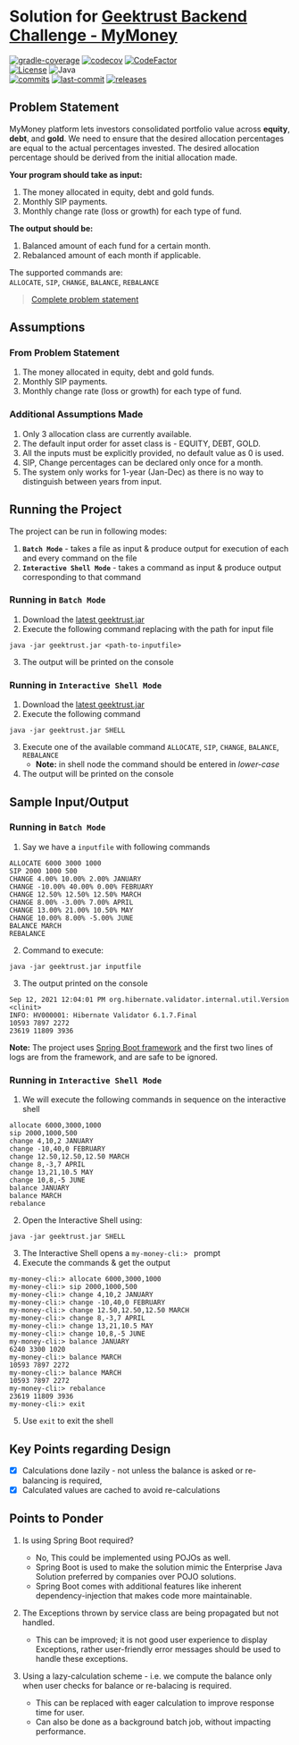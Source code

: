 # Solution for [Geektrust Backend Challenge - MyMoney](https://www.geektrust.in/coding-problem/backend/mymoney)

[![gradle-coverage](https://github.com/vaidic/geektrust-challenge-mymoney/actions/workflows/gradle-coverage.yml/badge.svg)](https://github.com/Vaidic/geektrust-challenge-mymoney/actions/workflows/gradle-coverage.yml)
[![codecov](https://codecov.io/gh/Vaidic/geektrust-challenge-mymoney/branch/main/graph/badge.svg?token=JG7TPKWSQF)](https://codecov.io/gh/Vaidic/geektrust-challenge-mymoney)
[![CodeFactor](https://www.codefactor.io/repository/github/vaidic/geektrust-challenge-mymoney/badge/main)](https://www.codefactor.io/repository/github/vaidic/geektrust-challenge-mymoney/overview/main) \
[![License](https://img.shields.io/github/license/Vaidic/geektrust-challenge-mymoney?style=plastic)](LICENSE)
![Java](https://img.shields.io/badge/OpenJDK-11-red) \
[![commits](https://badgen.net/github/commits/Vaidic/geektrust-challenge-mymoney/main)](https://github.com/Vaidic/geektrust-challenge-mymoney/commits/main)
[![last-commit](https://badgen.net/github/last-commit/Vaidic/geektrust-challenge-mymoney/main)](https://github.com/Vaidic/geektrust-challenge-mymoney/commits/main)
[![releases](https://badgen.net/github/release/Vaidic/geektrust-challenge-mymoney)](https://github.com/Vaidic/geektrust-challenge-mymoney/releases)

## Problem Statement

MyMoney platform lets investors consolidated portfolio value across **equity**, **debt**, and **gold**. We need to
ensure that the desired allocation percentages are equal to the actual percentages invested. The desired allocation
percentage should be derived from the initial allocation made.

**Your program should take as input:**

1. The money allocated in equity, debt and gold funds.
2. Monthly SIP payments.
3. Monthly change rate (loss or growth) for each type of fund.

**The output should be:**

1. Balanced amount of each fund for a certain month.
2. Rebalanced amount of each month if applicable.

The supported commands are: \
`ALLOCATE`, `SIP`, `CHANGE`, `BALANCE`, `REBALANCE`
> [Complete problem statement](Geektrust.in_MyMoney.pdf)

## Assumptions

### From Problem Statement

1. The money allocated in equity, debt and gold funds.
2. Monthly SIP payments.
3. Monthly change rate (loss or growth) for each type of fund.

### Additional Assumptions Made

1. Only 3 allocation class are currently available.
2. The default input order for asset class is - EQUITY, DEBT, GOLD.
3. All the inputs must be explicitly provided, no default value as 0 is used.
4. SIP, Change percentages can be declared only once for a month.
5. The system only works for 1-year (Jan-Dec) as there is no way to distinguish between years from input.

## Running the Project

The project can be run in following modes:

1. **`Batch Mode`** - takes a file as input & produce output for execution of each and every command on the file
2. **`Interactive Shell Mode`** - takes a command as input & produce output corresponding to that command

### Running in **`Batch Mode`**

1. Download the [latest geektrust.jar]()
2. Execute the following command replacing _<path-to-inputfile>_ with the path for input file

```shell
java -jar geektrust.jar <path-to-inputfile>
```

3. The output will be printed on the console

### Running in  **`Interactive Shell Mode`**

1. Download the [latest geektrust.jar]()
2. Execute the following command

```shell
java -jar geektrust.jar SHELL
```

3. Execute one of the available command `ALLOCATE`, `SIP`, `CHANGE`, `BALANCE`, `REBALANCE`
    - **Note:** in shell node the command should be entered in _lower-case_
4. The output will be printed on the console

## Sample Input/Output

### Running in **`Batch Mode`**

1. Say we have a `inputfile` with following commands

```text
ALLOCATE 6000 3000 1000
SIP 2000 1000 500
CHANGE 4.00% 10.00% 2.00% JANUARY
CHANGE -10.00% 40.00% 0.00% FEBRUARY
CHANGE 12.50% 12.50% 12.50% MARCH
CHANGE 8.00% -3.00% 7.00% APRIL
CHANGE 13.00% 21.00% 10.50% MAY
CHANGE 10.00% 8.00% -5.00% JUNE
BALANCE MARCH
REBALANCE
```

2. Command to execute:

```shell
java -jar geektrust.jar inputfile
```

3. The output printed on the console

```shell
Sep 12, 2021 12:04:01 PM org.hibernate.validator.internal.util.Version <clinit>
INFO: HV000001: Hibernate Validator 6.1.7.Final
10593 7897 2272
23619 11809 3936
```

**Note:** The project uses [Spring Boot framework](https://spring.io/projects/spring-boot) and the first two lines of
logs are from the framework, and are safe to be ignored.

### Running in  **`Interactive Shell Mode`**

1. We will execute the following commands in sequence on the interactive shell

```text
allocate 6000,3000,1000
sip 2000,1000,500
change 4,10,2 JANUARY
change -10,40,0 FEBRUARY
change 12.50,12.50,12.50 MARCH
change 8,-3,7 APRIL
change 13,21,10.5 MAY
change 10,8,-5 JUNE
balance JANUARY
balance MARCH
rebalance
```

2. Open the Interactive Shell using:

```shell
java -jar geektrust.jar SHELL
```

3. The Interactive Shell opens a `my-money-cli:> ` prompt
4. Execute the commands & get the output

```shell
my-money-cli:> allocate 6000,3000,1000
my-money-cli:> sip 2000,1000,500
my-money-cli:> change 4,10,2 JANUARY
my-money-cli:> change -10,40,0 FEBRUARY
my-money-cli:> change 12.50,12.50,12.50 MARCH
my-money-cli:> change 8,-3,7 APRIL
my-money-cli:> change 13,21,10.5 MAY
my-money-cli:> change 10,8,-5 JUNE
my-money-cli:> balance JANUARY
6240 3300 1020
my-money-cli:> balance MARCH
10593 7897 2272
my-money-cli:> balance MARCH
10593 7897 2272
my-money-cli:> rebalance
23619 11809 3936
my-money-cli:> exit
```

5. Use `exit` to exit the shell

## Key Points regarding Design

- [x] Calculations done lazily - not unless the balance is asked or re-balancing is required,
- [x] Calculated values are cached to avoid re-calculations

## Points to Ponder

1. Is using Spring Boot required?
    - No, This could be implemented using POJOs as well.
    - Spring Boot is used to make the solution mimic the Enterprise Java Solution preferred by companies over POJO
      solutions.
    - Spring Boot comes with additional features like inherent dependency-injection that makes code more maintainable.

2. The Exceptions thrown by service class are being propagated but not handled.
    - This can be improved; it is not good user experience to display Exceptions, rather user-friendly error messages
      should be used to handle these exceptions.

3. Using a lazy-calculation scheme - i.e. we compute the balance only when user checks for balance or re-balacing is
   required.
    - This can be replaced with eager calculation to improve response time for user.
    - Can also be done as a background batch job, without impacting performance.

